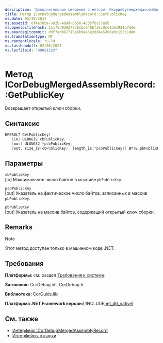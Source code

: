 ```yaml
---
description: 'Дополнительные сведения о методе: Икордебугмержедассемблирекорд:: GetPublicKey'
title: Метод ICorDebugMergedAssemblyRecord::GetPublicKey
ms.date: 03/30/2017
ms.assetid: 6f4e78ba-082b-489d-8b58-4c35fbcc7a5b
ms.openlocfilehash: 15175b0d02773bcbce46bfaec9ce1de3021b7dde
ms.sourcegitcommit: ddf7edb67715a5b9a45e3dd44536dabc153c1de0
ms.translationtype: MT
ms.contentlocale: ru-RU
ms.lasthandoff: 02/06/2021
ms.locfileid: "99801102"
---
```

# <a name="icordebugmergedassemblyrecordgetpublickey-method"></a>Метод ICorDebugMergedAssemblyRecord::GetPublicKey

Возвращает открытый ключ сборки.  
  
## <a name="syntax"></a>Синтаксис  
  
```cpp  
HRESULT GetPublicKey(  
   [in] ULONG32 cbPublicKey,
   [out] ULONG32 *pcbPublicKey,
   [out, size_is(cbPublicKey), length_is(*pcbPublicKey)] BYTE pbPublicKey[]);  
```  
  
## <a name="parameters"></a>Параметры  

 `cbPublicKey`  
 [in] Максимальное число байтов в массиве `pbPublicKey`.  
  
 `pcbPublicKey`  
 [out] Указатель на фактическое число байтов, записанных в массив `pbPublicKey`.  
  
 `pbPublicKey`  
 [out] Указатель на массив байтов, содержащий открытый ключ сборки.  
  
## <a name="remarks"></a>Remarks  
  
> [!NOTE]
> Этот метод доступен только в машинном коде .NET.  
  
## <a name="requirements"></a>Требования  

 **Платформы:** см. раздел [Требования к системе](../../get-started/system-requirements.md).  
  
 **Заголовок:** CorDebug.idl, CorDebug.h  
  
 **Библиотека:** CorGuids.lib  
  
 **Платформа .NET Framework версии:**[!INCLUDE[net_46_native](../../../../includes/net-46-native-md.md)]  
  
## <a name="see-also"></a>См. также

- [Интерфейс ICorDebugMergedAssemblyRecord](icordebugmergedassemblyrecord-interface.md)
- [Интерфейсы отладки](debugging-interfaces.md)
